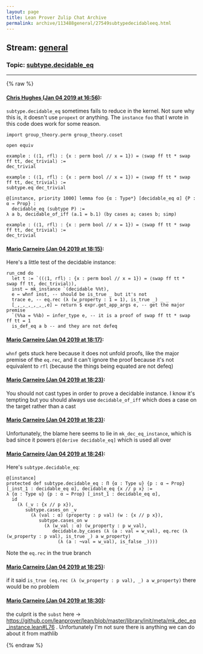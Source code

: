 ```yaml
---
layout: page
title: Lean Prover Zulip Chat Archive 
permalink: archive/113488general/27549subtypedecidableeq.html
---
```


## Stream: [general](index.html)
### Topic: [subtype.decidable_eq](27549subtypedecidableeq.html)

---


{% raw %}
#### [ Chris Hughes (Jan 04 2019 at 16:56)](https://leanprover.zulipchat.com/#narrow/stream/113488-general/topic/subtype.decidable_eq/near/154417392):
`subtype.decidable_eq` sometimes fails to reduce in the kernel. Not sure why this is, it doesn't use `propext` or anything. The `instance` `foo` that I wrote in this code does work for some reason.
```lean
import group_theory.perm group_theory.coset

open equiv

example : (⟨1, rfl⟩ : {x : perm bool // x = 1}) = ⟨swap ff tt * swap ff tt, dec_trivial⟩ :=
dec_trivial

example : (⟨1, rfl⟩ : {x : perm bool // x = 1}) = ⟨swap ff tt * swap ff tt, dec_trivial⟩ :=
subtype.eq dec_trivial

@[instance, priority 1000] lemma foo {α : Type*} [decidable_eq α] {P : α → Prop} : 
  decidable_eq (subtype P) :=
λ a b, decidable_of_iff (a.1 = b.1) (by cases a; cases b; simp)

example : (⟨1, rfl⟩ : {x : perm bool // x = 1}) = ⟨swap ff tt * swap ff tt, dec_trivial⟩ :=
dec_trivial
```

#### [ Mario Carneiro (Jan 04 2019 at 18:15)](https://leanprover.zulipchat.com/#narrow/stream/113488-general/topic/subtype.decidable_eq/near/154422485):
Here's a little test of the decidable instance:
```lean
run_cmd do
  let t := `((⟨1, rfl⟩ : {x : perm bool // x = 1}) = ⟨swap ff tt * swap ff tt, dec_trivial⟩),
  inst ← mk_instance `(decidable %%t),
  e ← whnf inst, -- should be is_true _ but it's not
  trace e, -- eq.rec (λ (w_property : 1 = 1), is_true _) _ _
  [_,_,_,_,_,_,e] ← return $ expr.get_app_args e, -- get the major premise
  `(%%a = %%b) ← infer_type e, -- it is a proof of swap ff tt * swap ff tt = 1
  is_def_eq a b -- and they are not defeq
```

#### [ Mario Carneiro (Jan 04 2019 at 18:17)](https://leanprover.zulipchat.com/#narrow/stream/113488-general/topic/subtype.decidable_eq/near/154422613):
`whnf` gets stuck here because it does not unfold proofs, like the major premise of the `eq.rec`, and it can't ignore the proof because it's not equivalent to `rfl` (because the things being equated are not defeq)

#### [ Mario Carneiro (Jan 04 2019 at 18:23)](https://leanprover.zulipchat.com/#narrow/stream/113488-general/topic/subtype.decidable_eq/near/154422993):
You should not cast types in order to prove a decidable instance. I know it's tempting but you should always use  `decidable_of_iff` which does a case on the target rather than a cast

#### [ Mario Carneiro (Jan 04 2019 at 18:23)](https://leanprover.zulipchat.com/#narrow/stream/113488-general/topic/subtype.decidable_eq/near/154423028):
Unfortunately, the blame here seems to lie in `mk_dec_eq_instance`, which is bad since it powers `@[derive decidable_eq]` which is used all over

#### [ Mario Carneiro (Jan 04 2019 at 18:24)](https://leanprover.zulipchat.com/#narrow/stream/113488-general/topic/subtype.decidable_eq/near/154423095):
Here's `subtype.decidable_eq`:
```lean
@[instance]
protected def subtype.decidable_eq : Π {α : Type u} {p : α → Prop} [_inst_1 : decidable_eq α], decidable_eq {x // p x} :=
λ {α : Type u} {p : α → Prop} [_inst_1 : decidable_eq α],
  id
    (λ (_v : {x // p x}),
       subtype.cases_on _v
         (λ (val : α) (property : p val) (w : {x // p x}),
            subtype.cases_on w
              (λ (w_val : α) (w_property : p w_val),
                 decidable.by_cases (λ (a : val = w_val), eq.rec (λ (w_property : p val), is_true _) a w_property)
                   (λ (a : ¬val = w_val), is_false _))))
```
Note the `eq.rec` in the true branch

#### [ Mario Carneiro (Jan 04 2019 at 18:25)](https://leanprover.zulipchat.com/#narrow/stream/113488-general/topic/subtype.decidable_eq/near/154423146):
if it said `is_true (eq.rec (λ (w_property : p val), _) a w_property)` there would be no problem

#### [ Mario Carneiro (Jan 04 2019 at 18:30)](https://leanprover.zulipchat.com/#narrow/stream/113488-general/topic/subtype.decidable_eq/near/154423514):
the culprit is the `subst` here -> https://github.com/leanprover/lean/blob/master/library/init/meta/mk_dec_eq_instance.lean#L76 . Unfortunately I'm not sure there is anything we can do about it from mathlib


{% endraw %}
